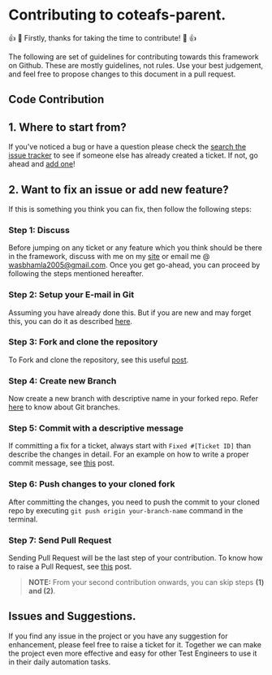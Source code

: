 # Contributing to coteafs-parent.

:+1: :tada: Firstly, thanks for taking the time to contribute! :tada: :+1:

The following are set of guidelines for contributing towards this framework on Github. These are mostly guidelines, not rules. Use your best judgement, and feel free to propose changes to this document in a pull request.

## Code Contribution

## 1. Where to start from?

If you've noticed a bug or have a question please check the [search the issue tracker][tracker] to see if someone else has already created a ticket. If not, go ahead and [add one][new issue]!

## 2. Want to fix an issue or add new feature?

If this is something you think you can fix, then follow the following steps:

### Step 1: Discuss

Before jumping on any ticket or any feature which you think should be there in the framework, discuss with me on my [site][] or email me @ wasbhamla2005@gmail.com. Once you get go-ahead, you can proceed by following the steps mentioned hereafter.

### Step 2: Setup your E-mail in Git

Assuming you have already done this. But if you are new and may forget this, you can do it as described [here][setup].

### Step 3: Fork and clone the repository

To Fork and clone the repository, see this useful [post][fork].

### Step 4: Create new Branch

Now create a new branch with descriptive name in your forked repo. Refer [here][branch] to know about Git branches.

### Step 5: Commit with a descriptive message

If committing a fix for a ticket, always start with `Fixed #[Ticket ID]` than describe the changes in detail.
For an example on how to write a proper commit message, see [this][commitHelp] post.

### Step 6: Push changes to your cloned fork

After committing the changes, you need to push the commit to your cloned repo by executing `git push origin your-branch-name` command in the terminal.

### Step 7: Send Pull Request

Sending Pull Request will be the last step of your contribution. To know how to raise a Pull Request, see [this][pr] post.

> **NOTE:** From your second contribution onwards, you can skip steps **(1) and (2)**.

## Issues and Suggestions.

If you find any issue in the project or you have any suggestion for enhancement, please feel free to raise a ticket for it. Together we can make the project even more effective and easy for other Test Engineers to use it in their daily automation tasks.


[tracker]: https://github.com/WasiqB/coteafs-parent/issues?q=something
[new issue]: https://github.com/WasiqB/coteafs-parent/issues/new
[fork]: https://help.github.com/articles/fork-a-repo/
[branch]: https://www.atlassian.com/git/tutorials/using-branches
[setup]: https://help.github.com/articles/setting-your-commit-email-address-in-git
[commitHelp]: https://github.com/erlang/otp/wiki/Writing-good-commit-messages
[pr]: https://help.github.com/articles/creating-a-pull-request
[site]: https://wasiqb.github.io